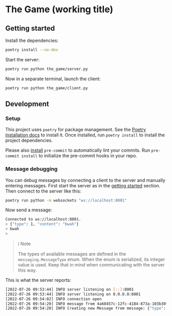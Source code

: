 # The Game (working title)

## Getting started

Install the dependencies:
```sh
poetry install --no-dev
```

Start the server:
```sh
poetry run python the_game/server.py
```

Now in a separate terminal, launch the client:
```sh
poetry run python the_game/client.py
```

## Development

### Setup

This project uses `poetry` for package management. See the [Poetry installation docs](https://python-poetry.org/docs/#installation) to install it. Once installed, run `poetry install` to install the project dependencies.

Please also [install](https://pre-commit.com/#install) `pre-commit` to automatically lint your commits. Run `pre-commit install` to initialize the pre-commit hooks in your repo.

### Message debugging

You can debug messages by connecting a client to the server and manually entering messages. First start the server as in the [getting started](#getting-started) section. Then connect to the server like this:

```sh
poetry run python -m websockets "ws://localhost:8001"
```

Now send a message:
```sh
Connected to ws://localhost:8001.
> {"type": 1, "content": "bwah"}
< bwah
> 
```

> :information_source: Note
>
> The types of available messages are defined in the `messaging.MessageType` enum. When the enum is serialized, its integer value is used. Keep that in mind when communicating with the server this way.

This is what the server reports:
```sh
[2022-07-26 09:53:44] INFO server listening on [::]:8001
[2022-07-26 09:53:44] INFO server listening on 0.0.0.0:8001
[2022-07-26 09:54:02] INFO connection open
[2022-07-26 09:54:20] INFO message from 4a68457c-12fc-4184-873a-103b30f3784e: {"type": 1, "content": "bwah"}
[2022-07-26 09:54:20] INFO Creating new Message from message: {"type": 1, "content": "bwah"}
```
